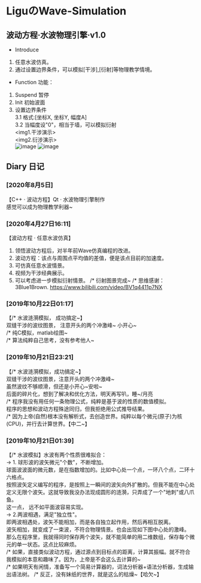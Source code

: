 # LiguのWave-Simulation
## 波动方程·水波物理引擎·v1.0
* Introduce
1. 任意水波仿真。
2. 通过设置边界条件，可以模拟[干涉],[衍射]等物理教学情境。

* Function 功能： 
1. Suspend 暂停 
2. Init 初始波面 
3. 设置边界条件  
    3.1 格式:[坐标X, 坐标Y, 幅度A]  
    3.2 当幅度设"0"，相当于墙，可以模拟衍射  
<img1.干涉演示>  
<img2.衍涉演示>  
![image](https://github.com/LiGuer/Ligu_wave-simulation/blob/master/img/001.png) 
![image](https://github.com/LiGuer/Ligu_wave-simulation/blob/master/img/img2.png) 



## Diary 日记
### [2020年8月5日]  
【C++ · 波动方程】Qt · 水波物理引擎制作  
感觉可以成为物理教学利器~  

### [2020年4月27日16:11]  
【波动方程 · 任意水波仿真】 
1. 领悟波动方程后，对半年前Wave仿真编程的改进。  
2. 波动方程：该点与周围点平均值的差值，便是该点目前的加速度。 
3. 可仿真任意水波情景。 
4. 视频为干涉经典展示。 
5. 可以考虑进一步模拟衍射情景。
/*  衍射图景完成~
/*  思维感谢：3Blue1Brown. https://www.bilibili.com/video/BV1q4411p7NX

### [2019年10月22日01:17]  
【/* 水波涟漪模拟， 成功搞定~】  
双缝干涉的波纹图景， 注意开头的两个冲激峰~ 小开心~  
/* 纯C模拟，matlab绘图~  
/* 算法纯粹自己思考，没有参考他人~  
  
### [2019年10月21日23:21]  
【/* 水波涟漪模拟，成功搞定~】  
双缝干涉的波纹图景，注意开头的两个冲激峰~  
虽然波纹不够顺滑，但还是小开心~安啦~  
后面的碎片化，想到了解决和优化方法，明天再写叭，睡~/月亮    
/*  程序我没有用任何一条物理公式，纯粹是基于波的性质的数值模拟。  
程序的思想和波动方程殊途同归，但我拒绝用公式推导结果。  
/*  因为上帝(自然)根本没有解析式，去创造世界。纯粹以每个微元(原子)为核(CPU)，并行去计算世界。【中二~】  
  
### [2019年10月21日01:39]  
【/* 水波模拟】水波有两个性质很难拟合：  
->  1. 球形波的波矢微元"个数"，不断增加。  
     球面波波面的微元数，是在指数增加的。比如中心处一个点，一环八个点，二环十六格点。  
     按照波矢定义编写的程序，是按照上一瞬间的波矢向外扩散的。但我不能在中心处定义无限个波矢。这就导致我没办法现成圆形的涟漪，只弄成了一个"地刺"或八爪鱼。  
     这一点， 远不如平面波容易实现。  
->  2.两波相遇，满足"独立性"。  
     即两波相遇处，波矢不能相加，而是各自独立起作用，然后再相互脱离。  
     波矢相加，就变成了一束波，不符合物理情景。也会出现如下图中心处的激峰。  
     那么在程序里，我就得同时保存两个波矢，就不能简单的用二维数组，保存每个微元的单一状态。这点比较麻烦。  
/*  如果，直接类似波动方程，通过源点到目标点的距离，计算其振幅。就不符合我模拟的本意和趣味了。因为，上帝是不会这么去计算的~  
/*  如果明天有闲情，准备写一个简易计算器的，词法分析器+语法分析器，生成输出语法树。
/*  反正，没有妹纸的世界，就是这么的枯燥~【哈欠~】  
